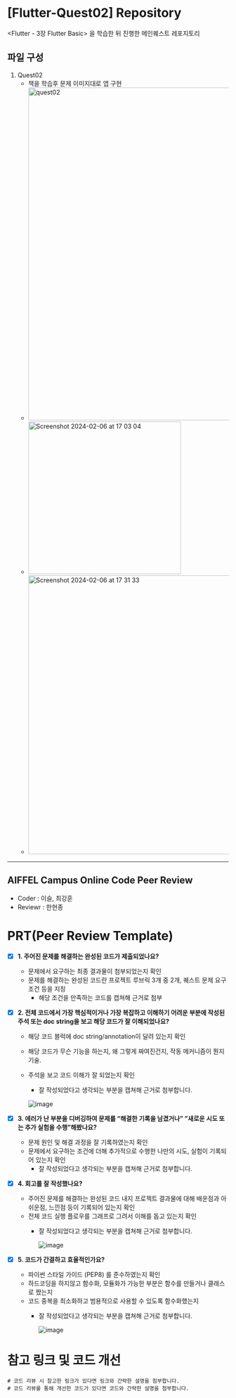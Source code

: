 # [Flutter-Quest02] Repository

<Flutter - 3장 Flutter Basic> 을 학습한 뒤 진행한 메인퀘스트 레포지토리

## 파일 구성

1. Quest02
   - 책을 학습후 문제 이미지대로 앱 구현
   - <img width="757" alt="quest02" src="https://github.com/seulwithlove/aiffel_core_7th/assets/140625136/7e2259e2-cb39-40ca-9bc1-988a95a42811">
   - <img width="347" alt="Screenshot 2024-02-06 at 17 03 04" src="https://github.com/seulwithlove/aiffel_core_7th/assets/140625136/afb3f57f-f72c-4660-8d08-c442ed6cda48">
   - <img width="634" alt="Screenshot 2024-02-06 at 17 31 33" src="https://github.com/seulwithlove/aiffel_core_7th/assets/140625136/07961fb6-436a-4db2-92a7-7df5ca72feba">





---

## AIFFEL Campus Online Code Peer Review

- Coder : 이슬, 최강훈
- Reviewr : 한현종


# PRT(Peer Review Template)
- [X]  **1. 주어진 문제를 해결하는 완성된 코드가 제출되었나요?**
    - 문제에서 요구하는 최종 결과물이 첨부되었는지 확인
    - 문제를 해결하는 완성된 코드란 프로젝트 루브릭 3개 중 2개, 
    퀘스트 문제 요구조건 등을 지칭
        - 해당 조건을 만족하는 코드를 캡쳐해 근거로 첨부
     
    
- [X]  **2. 전체 코드에서 가장 핵심적이거나 가장 복잡하고 이해하기 어려운 부분에 작성된 
주석 또는 doc string을 보고 해당 코드가 잘 이해되었나요?**
    - 해당 코드 블럭에 doc string/annotation이 달려 있는지 확인
    - 해당 코드가 무슨 기능을 하는지, 왜 그렇게 짜여진건지, 작동 메커니즘이 뭔지 기술.
    - 주석을 보고 코드 이해가 잘 되었는지 확인
        - 잘 작성되었다고 생각되는 부분을 캡쳐해 근거로 첨부합니다.

         ![image](https://github.com/seulwithlove/aiffel_core_7th/assets/149549379/4f934d0f-c46d-40e8-8db8-f71a58ee69c8)


        
- [X]  **3. 에러가 난 부분을 디버깅하여 문제를 “해결한 기록을 남겼거나” 
”새로운 시도 또는 추가 실험을 수행”해봤나요?**
    - 문제 원인 및 해결 과정을 잘 기록하였는지 확인
    - 문제에서 요구하는 조건에 더해 추가적으로 수행한 나만의 시도, 
    실험이 기록되어 있는지 확인
        - 잘 작성되었다고 생각되는 부분을 캡쳐해 근거로 첨부합니다.


- [X]  **4. 회고를 잘 작성했나요?**
    - 주어진 문제를 해결하는 완성된 코드 내지 프로젝트 결과물에 대해
    배운점과 아쉬운점, 느낀점 등이 기록되어 있는지 확인
    - 전체 코드 실행 플로우를 그래프로 그려서 이해를 돕고 있는지 확인
        - 잘 작성되었다고 생각되는 부분을 캡쳐해 근거로 첨부합니다.

          ![image](https://github.com/seulwithlove/aiffel_core_7th/assets/149549379/311fc36b-8efe-4886-aa52-7c8fed665543)

        
- [X]  **5. 코드가 간결하고 효율적인가요?**
    - 파이썬 스타일 가이드 (PEP8) 를 준수하였는지 확인
    - 하드코딩을 하지않고 함수화, 모듈화가 가능한 부분은 함수를 만들거나 클래스로 짰는지
    - 코드 중복을 최소화하고 범용적으로 사용할 수 있도록 함수화했는지
        - 잘 작성되었다고 생각되는 부분을 캡쳐해 근거로 첨부합니다.

          ![image](https://github.com/seulwithlove/aiffel_core_7th/assets/149549379/c0ea79b8-9dfc-490b-b4d6-95f42c0ca0bd)



# 참고 링크 및 코드 개선
```
# 코드 리뷰 시 참고한 링크가 있다면 링크와 간략한 설명을 첨부합니다.
# 코드 리뷰를 통해 개선한 코드가 있다면 코드와 간략한 설명을 첨부합니다.
```
